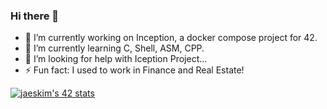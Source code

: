 ### Hi there 👋

- 🔭 I’m currently working on Inception, a docker compose project for 42.
- 🌱 I’m currently learning C, Shell, ASM, CPP.
- 🤔 I’m looking for help with Iception Project...
- ⚡ Fun fact: I used to work in Finance and Real Estate!

[![jaeskim's 42 stats](https://badge42.herokuapp.com/api/stats/intra_id)](https://github.com/UnDesSix)
